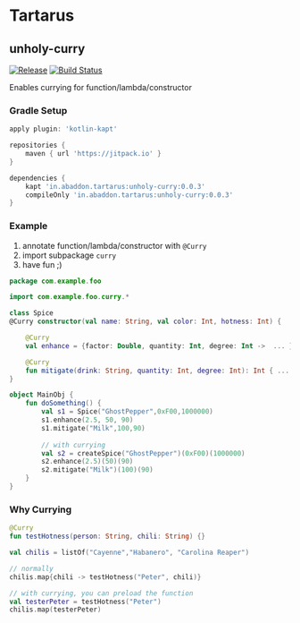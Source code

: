 # Tartarus 

## unholy-curry
[![Release](https://jitpack.io/v/in.abaddon/tartarus.svg)](https://jitpack.io/#in.abaddon/tartarus)
[![Build Status](https://travis-ci.org/bigaru/tartarus.svg?branch=master)](https://travis-ci.org/bigaru/tartarus)

Enables currying for function/lambda/constructor

### Gradle Setup
```groovy
apply plugin: 'kotlin-kapt'

repositories {
    maven { url 'https://jitpack.io' }
}

dependencies {
    kapt 'in.abaddon.tartarus:unholy-curry:0.0.3'
    compileOnly 'in.abaddon.tartarus:unholy-curry:0.0.3'
}
```

### Example
1. annotate function/lambda/constructor with `@Curry`
2. import subpackage `curry`
3. have fun ;)
```kotlin
package com.example.foo

import com.example.foo.curry.*

class Spice
@Curry constructor(val name: String, val color: Int, hotness: Int) {

    @Curry
    val enhance = {factor: Double, quantity: Int, degree: Int ->  ... }

    @Curry
    fun mitigate(drink: String, quantity: Int, degree: Int): Int { ... }
}

object MainObj {
    fun doSomething() {
        val s1 = Spice("GhostPepper",0xF00,1000000)
        s1.enhance(2.5, 50, 90)
        s1.mitigate("Milk",100,90)
        
        // with currying
        val s2 = createSpice("GhostPepper")(0xF00)(1000000)
        s2.enhance(2.5)(50)(90)
        s2.mitigate("Milk")(100)(90)
    }
}
```

### Why Currying
```kotlin
@Curry
fun testHotness(person: String, chili: String) {}

val chilis = listOf("Cayenne","Habanero", "Carolina Reaper")

// normally
chilis.map{chili -> testHotness("Peter", chili)}

// with currying, you can preload the function
val testerPeter = testHotness("Peter")
chilis.map(testerPeter)
```
